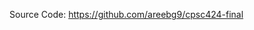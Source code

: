 Source Code: <a href = "https://github.com/areebg9/cpsc424-final" target = "_blank" rel = "noreferrer">https://github.com/areebg9/cpsc424-final</a>
